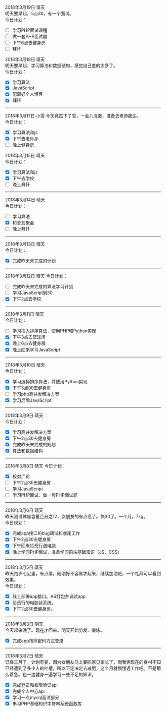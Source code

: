 2018年3月19日 晴天  
明天要早起，5点30，有一个面试。  
今日计划：  
- [ ] 学习PHP面试课程
- [ ] 做一套PHP面试题
- [ ] 下午6点去健身房
- [ ] 拜忏

2018年3月18日 晴天  
明天要早起，学习算法和数据结构，感觉自己差的太多了。  
今日计划：  
- [x] 学习算法
- [x] JavaScript
- [x] 配置好个人博客
- [x] 拜忏

---

2018年3月17日 小雪
今天竟然下了雪，一会儿洗漱，准备去老师那边。  
今日计划：  
- [x] 学习算法和js
- [x] 下午去老师那
- [ ] 晚上健身房

2018年3月15日 晴天  
今日计划：
- [x] 学习算法和js
- [x] 下午去学校
- [ ] 晚上拜忏

---

2018年3月14日 晴天  
今日计划：  
- [ ] 学习算法
- [x] 和舍友聚会
- [ ] 晚上拜忏

---

2018年3月13日 晴天  
今日计划：  
- [x] 完成昨天未完成的计划

---

2018年3月12日 晴天
今日计划：
- [ ] 完成昨天未完成的算法学习计划
- [ ] 学习JavaScript到30
- [x] 下午2点去学校

---

2018年3月11日 晴天  
今日计划：  
- [ ] 学习插入排序算法，使用PHP和Python实现
- [x] 下午3点去篮球场
- [x] 晚上6点去健身房
- [x] 晚上回来学习JavaScript

---

2018年3月10日 晴天  
今日计划：  
- [x] 学习选择排序算法，并使用Python实现
- [x] 下午3点00去健身房
- [ ] 学习php高并发解决方案
- [x] 学习后盾JavaScript

---

2018年3月9日 晴天  
今日计划：  
- [x] 学习高并发解决方案
- [x] 下午2点30去健身房
- [x] 完成昨天未完成的规划
- [x] 算法和数据结构

---

2018年3月8日 晴天
今日计划：  
- [x] 校对广论
- [ ] 下午2点30去健身房
- [ ] 学习JavaScript
- [ ] 学习PHP面试，做一套PHP面试题

---

2018年3月6日 晴天  
昨天测试体脂含量百分之12，女朋友的有点高了。快30了。一个月，7kg。  
今日规划：  
- [x] 完成app接口的bug调试和收尾工作
- [x] 下午2点30去健身房
- [x] 下午回来给岳行送电脑
- [x] 晚上学习PHP面试，准备学习前端基础知识（JS、CSS）

---

2018年3月5日 晴天  
昨天跑步七公里，有点累，刚刚好不容易才起来，继续加油吧，一个礼拜可以看到效果。  
今日规划：  
- [x] 线上部署app接口。AS打包并调试app
- [x] 给岳行的电脑装系统。
- [x] 下午2点30去健身房。

---

2018年3月3日 阴天  
今天起来晚了。现在才回来。明天开始剪发、锻炼。
- [x] 完成app按照密码方式登录

---

2018年3月2日 晴天  
已经三月了，计划有变，因为女朋友马上要回家见家长了，而我俩现在的身材不知已经遭到了多少人的吐槽，所以下定决定去减肥，这个月就慢慢遇工作吧。不是那么着急。也一边健身一遍学习一些不足的知识。  
- [x] 完成登录和权限验证api
- [x] 完成个人中心api
- [x] 学习一点mysql面试部分
- [x] 串习PHP基础知识字符串系统函数库
